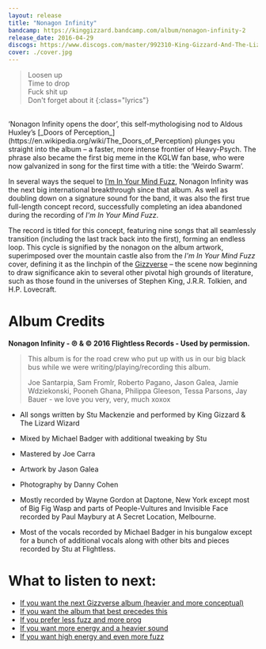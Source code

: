 ```yaml
---
layout: release
title: "Nonagon Infinity"
bandcamp: https://kinggizzard.bandcamp.com/album/nonagon-infinity-2
release_date: 2016-04-29
discogs: https://www.discogs.com/master/992310-King-Gizzard-And-The-Lizard-Wizard-Nonagon-Infinity
cover: ./cover.jpg
---
```


> Loosen up  
> Time to drop  
> Fuck shit up  
> Don't forget about it
{:class="lyrics"}
<br>
‘Nonagon Infinity opens the door’, this self-mythologising nod to Aldous Huxley’s [_Doors of Perception_](https://en.wikipedia.org/wiki/The_Doors_of_Perception) plunges you straight into the album – a faster, more intense frontier of Heavy-Psych. The phrase also became the first big meme in the KGLW fan base, who were now galvanized in song for the first time with a title: the ‘Weirdo Swarm’.

In several ways the sequel to [I’m In Your Mind Fuzz](../im-in-your-mind-fuzz), Nonagon Infinity was the next big international breakthrough since that album. As well as doubling down on a signature sound for the band, it was also the first true full-length concept record, successfully completing an idea abandoned during the recording of _I'm In Your Mind Fuzz_.

The record is titled for this concept, featuring nine songs that all seamlessly transition (including the last track back into the first), forming an endless loop. This cycle is signified by the nonagon on the album artwork, superimposed over the mountain castle also from the _I'm In Your Mind Fuzz_ cover, defining it as the linchpin of the [Gizzverse](https://kglw.net/blog/gizzverse/2023/01/02/compendium-vol-00.html) – the scene now beginning to draw significance akin to several other pivotal high grounds of literature, such as those found in the universes of Stephen King, J.R.R. Tolkien, and H.P. Lovecraft.

# Album Credits

**Nonagon Infinity - ℗ & © 2016 Flightless Records - Used by permission.**

> This album is for the road crew who put up with us in our big black bus while we were writing/playing/recording this album.  
>   
> Joe Santarpia, Sam Fromlr, Roberto Pagano, Jason Galea, Jamie Wdziekonski, Pooneh Ghana, Philippa Gleeson, Tessa Parsons, Jay Bauer -  we love you very, very, much xoxox  

* All songs written by Stu Mackenzie and performed by King Gizzard & The Lizard Wizard

* Mixed by Michael Badger with additional tweaking by Stu
* Mastered by Joe Carra
* Artwork by Jason Galea
* Photography by Danny Cohen

* Mostly recorded by Wayne Gordon at Daptone, New York except most of Big Fig Wasp and parts of People-Vultures and Invisible Face recorded by Paul Maybury at A Secret Location, Melbourne.
* Most of the vocals recorded by Michael Badger in his bungalow except for a bunch of additional vocals along with other bits and pieces recorded by Stu at Flightless.

# What to listen to next:

*   [If you want the next Gizzverse album (heavier and more conceptual)](../murder-of-the-universe)
*   [If you want the album that best precedes this](../im-in-your-mind-fuzz)
*   [If you prefer less fuzz and more prog](../polygondwanaland)
*   [If you want more energy and a heavier sound](../infest-the-rats-nest)
*   [If you want high energy and even more fuzz](../12-bar-bruise)
